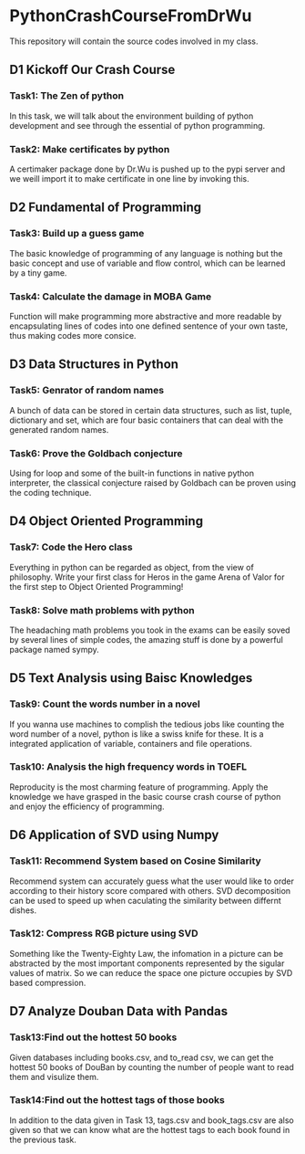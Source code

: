 # PythonCrashCourseFromDrWu
This repository will contain the source codes involved in my class.

## D1 Kickoff Our Crash Course
### Task1: The Zen of python
In this task, we will talk about the environment building of python development and see through the essential of python programming.
### Task2: Make certificates by python
A certimaker package done by Dr.Wu is pushed up to the pypi server and we weill import it to make certificate in one line by invoking this.

## D2 Fundamental of Programming
### Task3: Build up a guess game
The basic knowledge of programming of any language is nothing but the basic concept and use of variable and flow control, which can be learned by a tiny game.
### Task4: Calculate the damage in MOBA Game
Function will make programming more abstractive and more readable by encapsulating lines of codes into one defined sentence of your own taste, thus making codes more consice.

## D3 Data Structures in Python
### Task5: Genrator of random names
A bunch of data can be stored in certain data structures, such as list, tuple, dictionary and set, which are four basic containers that can deal with the generated random names.
### Task6: Prove the Goldbach conjecture
Using for loop and some of the built-in functions in native python interpreter, the classical conjecture raised by Goldbach can be proven using the coding technique.

## D4 Object Oriented Programming
### Task7: Code the Hero class
Everything in python can be regarded as object, from the view of philosophy. Write your first class for Heros in the game Arena of Valor for the first step to Object Oriented Programming!
### Task8: Solve math problems with python
The headaching math problems you took in the exams can be easily soved by several lines of simple codes, the amazing stuff is done by a powerful package named sympy.

## D5 Text Analysis using Baisc Knowledges
### Task9: Count the words number in a novel
If you wanna use machines to complish the tedious jobs like counting the word number of a novel, python is like a swiss knife for these. It is a integrated application of variable, containers and file operations.
### Task10: Analysis the high frequency words in TOEFL
Reproducity is the most charming feature of programming. Apply the knowledge we have grasped in the basic course crash course of python and enjoy the efficiency of programming.

## D6 Application of SVD using Numpy
### Task11: Recommend System based on Cosine Similarity
Recommend system can accurately guess what the user would like to order according to their history score compared with others. SVD decomposition can be used to speed up when caculating the similarity between differnt dishes.
### Task12: Compress RGB picture using SVD
Something like the Twenty-Eighty Law, the infomation in a picture can be abstracted by the most important components represented by the sigular values of matrix. So we can reduce the space one picture occupies by SVD based compression.

## D7 Analyze Douban Data with Pandas
### Task13:Find out the hottest 50 books
Given databases including books.csv, and to_read csv, we can get the hottest 50 books of DouBan by counting the number of people want to read them and visulize them.
### Task14:Find out the hottest tags of those books
In addition to the data given in Task 13, tags.csv and book_tags.csv are also given so that we can know what are the hottest tags to each book found in the previous task. 
